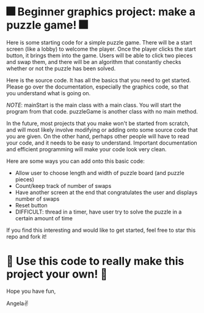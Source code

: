 # :fireworks: Beginner graphics project: make a puzzle game! :fireworks:

Here is some starting code for a simple puzzle game. There will be a start screen (like a lobby) to welcome the player. Once the player clicks the start button, it brings them into the game. Users will be able to click two pieces and swap them, and there will be an algorithm that constantly checks whether or not the puzzle has been solved.

Here is the source code. It has all the basics that you need to get started. Please go over the documentation, especially the graphics code, so that you understand what is going on. 

*NOTE*: mainStart is the main class with a main class. You will start the program from that code. puzzleGame is another class with no main method.

In the future, most projects that you make won't be started from scratch, and will most likely involve modifying or adding onto some source code that you are given. On the other hand, perhaps other people will have to read your code, and it needs to be easy to understand. Important documentation and efficient programming will make your code look very clean.

Here are some ways you can add onto this basic code:
- Allow user to choose length and width of puzzle board (and puzzle pieces)
- Count/keep track of number of swaps
- Have another screen at the end that congratulates the user and displays number of swaps
- Reset button
- DIFFICULT: thread in a timer, have user try to solve the puzzle in a certain amount of time

If you find this interesting and would like to get started, feel free to star this repo and fork it!

# :milky_way: Use this code to really make this project your own! :milky_way:
Hope you have fun,

Angela:v:
